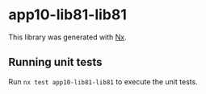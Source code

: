 # app10-lib81-lib81

This library was generated with [Nx](https://nx.dev).

## Running unit tests

Run `nx test app10-lib81-lib81` to execute the unit tests.
